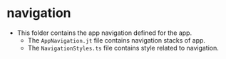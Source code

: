 # navigation
* This folder contains the app navigation defined for the app.
  * The `AppNavigation.jt` file contains navigation stacks of app.
  * The `NavigationStyles.ts` file contains style related to navigation.